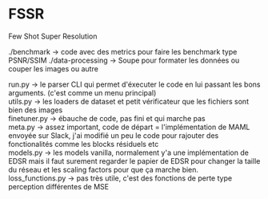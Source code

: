 # FSSR
Few Shot Super Resolution


./benchmark -> code avec des metrics pour faire les benchmark type PSNR/SSIM
./data-processing -> Soupe pour formater les données ou couper les images ou autre

run.py -> le parser CLI qui permet d'éxecuter le code en lui passant les bons arguments. (c'est comme un menu principal)  
utils.py -> les loaders de dataset et petit vérificateur que les fichiers sont bien des images  
finetuner.py -> ébauche de code, pas fini et qui marche pas  
meta.py -> assez important, code de départ = l'implémentation de MAML envoyée sur Slack, j'ai modifié un peu le code pour rajouter des fonctionalités comme les blocks résiduels etc  
models.py -> les models vanilla, normalement y'a une implémentation de EDSR mais il faut surement regarder le papier de EDSR pour changer la taille du réseau et les scaling factors pour que ça marche bien.  
loss_functions.py -> pas très utile, c'est des fonctions de perte type perception différentes de MSE  
